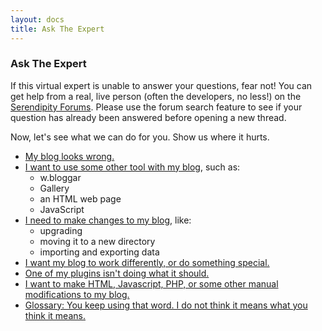 ```yaml
---
layout: docs
title: Ask The Expert
---
```

### Ask The Expert

If this virtual expert is unable to answer your questions, fear not! You can get help from a real, live person (often the developers, no less!) on the [Serendipity Forums](http://board.s9y.org). Please use the forum search feature to see if your question has already been answered before opening a new thread.

Now, let's see what we can do for you.  Show us where it hurts.

* [My blog looks wrong.](/docs/faq/ask-the-expert/display-problems.html)
* [I want to use some other tool with my blog](/docs/faq/ask-the-expert/external-tools.html), such as:
    * w.bloggar
    * Gallery
    * an HTML web page
    * JavaScript
* [I need to make changes to my blog](/docs/faq/ask-the-expert/maintenance.html), like:
    * upgrading
    * moving it to a new directory
    * importing and exporting data
* [I want my blog to work differently, or do something special.](/docs/faq/ask-the-expert/plugins.html)
* [One of my plugins isn't doing what it should.](/docs/faq/ask-the-expert/plugin-problems.html)
* [I want to make HTML, Javascript, PHP, or some other manual modifications to my blog.](/docs/faq/ask-the-expert/user-modifications.html)
* [Glossary: You keep using that word.  I do not think it means what you think it means.](/docs/faq/ask-the-expert/glossary.html)
